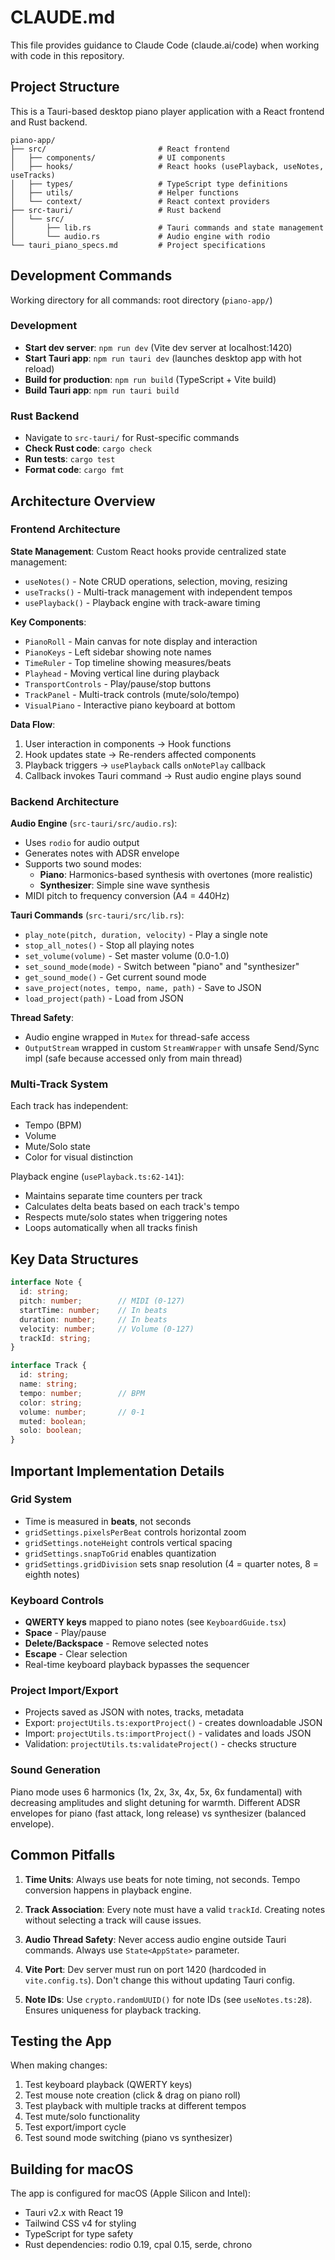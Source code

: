 # CLAUDE.md

This file provides guidance to Claude Code (claude.ai/code) when working with code in this repository.

## Project Structure

This is a Tauri-based desktop piano player application with a React frontend and Rust backend.

```
piano-app/
├── src/                         # React frontend
│   ├── components/              # UI components
│   ├── hooks/                   # React hooks (usePlayback, useNotes, useTracks)
│   ├── types/                   # TypeScript type definitions
│   ├── utils/                   # Helper functions
│   └── context/                 # React context providers
├── src-tauri/                   # Rust backend
│   └── src/
│       ├── lib.rs               # Tauri commands and state management
│       └── audio.rs             # Audio engine with rodio
└── tauri_piano_specs.md         # Project specifications
```

## Development Commands

Working directory for all commands: root directory (`piano-app/`)

### Development
- **Start dev server**: `npm run dev` (Vite dev server at localhost:1420)
- **Start Tauri app**: `npm run tauri dev` (launches desktop app with hot reload)
- **Build for production**: `npm run build` (TypeScript + Vite build)
- **Build Tauri app**: `npm run tauri build`

### Rust Backend
- Navigate to `src-tauri/` for Rust-specific commands
- **Check Rust code**: `cargo check`
- **Run tests**: `cargo test`
- **Format code**: `cargo fmt`

## Architecture Overview

### Frontend Architecture

**State Management**: Custom React hooks provide centralized state management:
- `useNotes()` - Note CRUD operations, selection, moving, resizing
- `useTracks()` - Multi-track management with independent tempos
- `usePlayback()` - Playback engine with track-aware timing

**Key Components**:
- `PianoRoll` - Main canvas for note display and interaction
- `PianoKeys` - Left sidebar showing note names
- `TimeRuler` - Top timeline showing measures/beats
- `Playhead` - Moving vertical line during playback
- `TransportControls` - Play/pause/stop buttons
- `TrackPanel` - Multi-track controls (mute/solo/tempo)
- `VisualPiano` - Interactive piano keyboard at bottom

**Data Flow**:
1. User interaction in components → Hook functions
2. Hook updates state → Re-renders affected components
3. Playback triggers → `usePlayback` calls `onNotePlay` callback
4. Callback invokes Tauri command → Rust audio engine plays sound

### Backend Architecture

**Audio Engine** (`src-tauri/src/audio.rs`):
- Uses `rodio` for audio output
- Generates notes with ADSR envelope
- Supports two sound modes:
  - **Piano**: Harmonics-based synthesis with overtones (more realistic)
  - **Synthesizer**: Simple sine wave synthesis
- MIDI pitch to frequency conversion (A4 = 440Hz)

**Tauri Commands** (`src-tauri/src/lib.rs`):
- `play_note(pitch, duration, velocity)` - Play a single note
- `stop_all_notes()` - Stop all playing notes
- `set_volume(volume)` - Set master volume (0.0-1.0)
- `set_sound_mode(mode)` - Switch between "piano" and "synthesizer"
- `get_sound_mode()` - Get current sound mode
- `save_project(notes, tempo, name, path)` - Save to JSON
- `load_project(path)` - Load from JSON

**Thread Safety**:
- Audio engine wrapped in `Mutex` for thread-safe access
- `OutputStream` wrapped in custom `StreamWrapper` with unsafe Send/Sync impl (safe because accessed only from main thread)

### Multi-Track System

Each track has independent:
- Tempo (BPM)
- Volume
- Mute/Solo state
- Color for visual distinction

Playback engine (`usePlayback.ts:62-141`):
- Maintains separate time counters per track
- Calculates delta beats based on each track's tempo
- Respects mute/solo states when triggering notes
- Loops automatically when all tracks finish

## Key Data Structures

```typescript
interface Note {
  id: string;
  pitch: number;        // MIDI (0-127)
  startTime: number;    // In beats
  duration: number;     // In beats
  velocity: number;     // Volume (0-127)
  trackId: string;
}

interface Track {
  id: string;
  name: string;
  tempo: number;        // BPM
  color: string;
  volume: number;       // 0-1
  muted: boolean;
  solo: boolean;
}
```

## Important Implementation Details

### Grid System
- Time is measured in **beats**, not seconds
- `gridSettings.pixelsPerBeat` controls horizontal zoom
- `gridSettings.noteHeight` controls vertical spacing
- `gridSettings.snapToGrid` enables quantization
- `gridSettings.gridDivision` sets snap resolution (4 = quarter notes, 8 = eighth notes)

### Keyboard Controls
- **QWERTY keys** mapped to piano notes (see `KeyboardGuide.tsx`)
- **Space** - Play/pause
- **Delete/Backspace** - Remove selected notes
- **Escape** - Clear selection
- Real-time keyboard playback bypasses the sequencer

### Project Import/Export
- Projects saved as JSON with notes, tracks, metadata
- Export: `projectUtils.ts:exportProject()` - creates downloadable JSON
- Import: `projectUtils.ts:importProject()` - validates and loads JSON
- Validation: `projectUtils.ts:validateProject()` - checks structure

### Sound Generation
Piano mode uses 6 harmonics (1x, 2x, 3x, 4x, 5x, 6x fundamental) with decreasing amplitudes and slight detuning for warmth. Different ADSR envelopes for piano (fast attack, long release) vs synthesizer (balanced envelope).

## Common Pitfalls

1. **Time Units**: Always use beats for note timing, not seconds. Tempo conversion happens in playback engine.

2. **Track Association**: Every note must have a valid `trackId`. Creating notes without selecting a track will cause issues.

3. **Audio Thread Safety**: Never access audio engine outside Tauri commands. Always use `State<AppState>` parameter.

4. **Vite Port**: Dev server must run on port 1420 (hardcoded in `vite.config.ts`). Don't change this without updating Tauri config.

5. **Note IDs**: Use `crypto.randomUUID()` for note IDs (see `useNotes.ts:28`). Ensures uniqueness for playback tracking.

## Testing the App

When making changes:
1. Test keyboard playback (QWERTY keys)
2. Test mouse note creation (click & drag on piano roll)
3. Test playback with multiple tracks at different tempos
4. Test mute/solo functionality
5. Test export/import cycle
6. Test sound mode switching (piano vs synthesizer)

## Building for macOS

The app is configured for macOS (Apple Silicon and Intel):
- Tauri v2.x with React 19
- Tailwind CSS v4 for styling
- TypeScript for type safety
- Rust dependencies: rodio 0.19, cpal 0.15, serde, chrono
